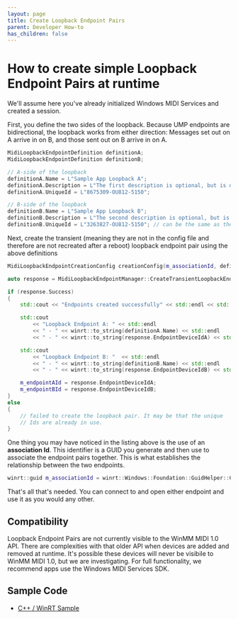 ```yaml
---
layout: page
title: Create Loopback Endpoint Pairs
parent: Developer How-to
has_children: false
---
```


# How to create simple Loopback Endpoint Pairs at runtime

We'll assume here you've already initialized Windows MIDI Services and created a session.

First, you define the two sides of the loopback. Because UMP endpoints are bidirectional, the loopback works from either direction: Messages set out on A arrive in on B, and those sent out on B arrive in on A.

```cpp
MidiLoopbackEndpointDefinition definitionA;
MidiLoopbackEndpointDefinition definitionB;

// A-side of the loopback
definitionA.Name = L"Sample App Loopback A";
definitionA.Description = L"The first description is optional, but is displayed to users. This becomes the transport-defined description.";
definitionA.UniqueId = L"8675309-OU812-5150";

// B-side of the loopback
definitionB.Name = L"Sample App Loopback B";
definitionB.Description = L"The second description is optional, but is displayed to users. This becomes the transport-defined description.";
definitionB.UniqueId = L"3263827-OU812-5150"; // can be the same as the first one, but doesn't need to be.
```

Next, create the transient (meaning they are not in the config file and therefore are not recreated after a reboot) loopback endpoint pair using the above definitions

```cpp
MidiLoopbackEndpointCreationConfig creationConfig(m_associationId, definitionA, definitionB);

auto response = MidiLoopbackEndpointManager::CreateTransientLoopbackEndpoints(creationConfig);

if (response.Success)
{
    std::cout << "Endpoints created successfully" << std::endl << std::endl;

    std::cout
        << "Loopback Endpoint A: " << std::endl 
        << " - " << winrt::to_string(definitionA.Name) << std::endl
        << " - " << winrt::to_string(response.EndpointDeviceIdA) << std::endl << std::endl;

    std::cout 
        << "Loopback Endpoint B: "  << std::endl
        << " - " << winrt::to_string(definitionB.Name) << std::endl
        << " - " << winrt::to_string(response.EndpointDeviceIdB) << std::endl << std::endl;

    m_endpointAId = response.EndpointDeviceIdA;
    m_endpointBId = response.EndpointDeviceIdB;
}
else
{
    // failed to create the loopback pair. It may be that the unique
    // Ids are already in use.
}

```

One thing you may have noticed in the listing above is the use of an **association Id**. This identifier is a GUID you generate and then use to associate the endpoint pairs together. This is what establishes the relationship between the two endpoints.

```cpp
winrt::guid m_associationId = winrt::Windows::Foundation::GuidHelper::CreateNewGuid();
```

That's all that's needed. You can connect to and open either endpoint and use it as you would any other.

## Compatibility

Loopback Endpoint Pairs are not currently visible to the WinMM MIDI 1.0 API. There are complexities with that older API when devices are added and removed at runtime. It's possible these devices will never be visibile to WinMM MIDI 1.0, but we are investigating. For full functionality, we recommend apps use the Windows MIDI Services SDK.

## Sample Code

* [C++ / WinRT Sample](https://github.com/microsoft/MIDI/blob/main/samples/cpp-winrt/loopback-endpoints/main.cpp)
